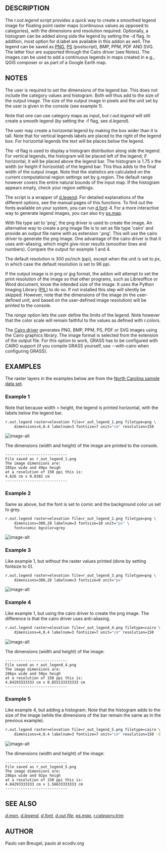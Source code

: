 ## DESCRIPTION

The *r.out.legend* script provides a quick way to create a smoothed
legend image for floating point raster maps (continuous values as
opposed to categories), with the dimensions and resolution required.
Optionally, a histogram can be added along side the legend by setting
the -d flag. In addition, most option for d.label are available in this
addon as well. The legend can be saved as
[PNG](https://grass.osgeo.org/grass-stable/manuals/pngdriver.html),
[PS](https://grass.osgeo.org/grass-stable/manuals/psdriver.html)
(postscript), BMP, PPM, PDF AND SVG. The latter four are supported
through the Cairo driver (see Notes). The images can be used to add a
continuous legends in maps created in e.g., QGIS composer or as part of
a Google Earth map.

## NOTES

The user is required to set the dimensions of the legend bar. This does
not include the category values and histogram. Both will thus add to the
size of the output image. The size of the output image in pixels and the
unit set by the user is given in the console (see example 1).

Note that one can use category maps as input, but *r.out.legend* will
still create a smooth legend (by setting the -f flag, see *d.legend*).

The user may create a horizontal legend by making the box wider than it
is tall. Note that for vertical legends labels are placed to the right
of the legend box. For horizontal legends the text will be places below
the legend.

The -d flag is used to display a histogram distribution along side the
legend. For vertical legends, the histogram will be placed left of the
legend; if horizontal, it will be placed above the legend bar. The
histogram is 1.75 x the width (or height if horizontal) of the legend
bar. This thus adds to the final width of the output image. Note that
the statistics are calculated on the current computational region
settings set by g.region. The default range however covers the entire
natural bounds of the input map. If the histogram appears empty, check
your region settings.

The script is a wrapper of
[d.legend](https://grass.osgeo.org/grass-stable/manuals/d.legend.html).
For detailed explanations of the different options, see the manual pages
of this functions. To find out the fonts available on your system, you
can run
[d.font](https://grass.osgeo.org/grass-stable/manuals/d.font.html)
**-l**. For a more interactive way to generate legend images, you can
also try [ps.map](ps.map).

With file type set to 'png', the png driver is used to create the image.
An alternative way to create a png image file is to set as file type
'cairo' and provide an output file name with as extension '.png'. This
will use the cairo driver to generate the png image. One advantage of
the cairo driver is that it uses anti-aliasing, which might give nicer
results (smoother lines and numbers). Compare the output for example 1
and 4.

The default resolution is 300 px/inch (ppi), except when the unit is set
to *px*, in which case the default resolution is set to 96 ppi.

If the output image is in png or jpg format, the addon will attempt to
set the print resolution of the image so that other programs, such as
Libreoffice or Word document, know the intended size of the image. It
uses the Python Imaging Library
([PIL](http://www.pythonware.com/products/pil/)) to do so. If not
installed this step will silently be skipped. However, note that the
dimensions of the image (in the user-defined unit, and based on the
user-defined image resolution) will be printed to the console.

The *range* option lets the user define the limits of the legend. Note
however that the color scale will remain faithful to the values as
defined with r.colors.

The [Cairo
driver](https://grass.osgeo.org/grass64/manuals/cairodriver.html)
generates PNG, BMP, PPM, PS, PDF or SVG images using the Cairo graphics
library. The image format is selected from the extension of the output
file. For this option to work, GRASS has to be configured with CAIRO
support (if you compile GRASS yourself, use --with-cairo when
configuring GRASS).

## EXAMPLES

The raster layers in the examples below are from the [North Carolina
sample data set](https://grass.osgeo.org/download/data/).

### Example 1

Note that because width \> height, the legend is printed horizontal,
with the labels below the legend bar.

```sh
r.out.legend raster=elevation file=r_out_legend_1.png filetype=png \
    dimensions=4,0.4 labelnum=3 fontsize=7 unit="cm" resolution=150
```

![image-alt](r_out_legend_1.png)

The dimensions (width and height) of the image are printed to the
console.

```text
----------------------------
File saved as r_out_legend_1.png
The image dimensions are:
285px wide and 49px heigh
at a resolution of 150 ppi this is:
4.826 cm x 0.8382 cm
----------------------------
```

### Example 2

Same as above, but the font is set to comic and the background color us
set to grey.

```sh
r.out.legend raster=elevation file=r_out_legend_2.png filetype=png \
    dimensions=300,20 labelnum=3 fontsize=10 unit="px" \
    font=comic bgcolor=grey
```

![image-alt](r_out_legend_2.png)

### Example 3

Like example 1, but without the raster values printed (done by setting
fontsize to 0).

```sh
r.out.legend raster=elevation file=r_out_legend_3.png filetype=png \
    dimensions=300,20 labelnum=3 fontsize=0 unit="px"
```

![image-alt](r_out_legend_3.png)

### Example 4

Like example 1, but using the cairo driver to create the png image. The
difference is that the cairo driver uses anti-aliasing.

```sh
r.out.legend raster=elevation file=r_out_legend_4.png filetype=cairo \
    dimensions=4,0.4 labelnum=3 fontsize=7 unit="cm" resolution=150
```

![image-alt](r_out_legend_4.png)

The dimensions (width and height) of the image:

```text
----------------------------
File saved as r_out_legend_4.png
The image dimensions are:
286px wide and 50px heigh
at a resolution of 150 ppi this is:
4.84293333333 cm x 0.855133333333 cm
----------------------------
```

### Example 5

Like example 4, but adding a histogram. Note that the histogram adds to
the size of the image (while the dimensions of the bar remain the same
as in the previous example).

```sh
r.out.legend raster=elevation file=r_out_legend_5.png filetype=cairo \
    dimensions=4,0.4 labelnum=3 fontsize=7 unit="cm" resolution=150 -d
```

![image-alt](r_out_legend_5.png)

The dimensions (width and height) of the image:

```text
----------------------------
File saved as r_out_legend_5.png
The image dimensions are:
286px wide and 92px heigh
at a resolution of 150 ppi this is:
4.84293333333 cm x 1.56633333333 cm
----------------------------
```

## SEE ALSO

*[d.mon](https://grass.osgeo.org/grass-stable/manuals/d.mon)*,
*[d.legend](https://grass.osgeo.org/grass-stable/manuals/d.legend)*,
*[d.font](https://grass.osgeo.org/grass-stable/manuals/d.font)*,
*[d.out.file](https://grass.osgeo.org/grass-stable/manuals/d.out.file.html)*,
*[ps.map](https://grass.osgeo.org/grass-stable/manuals/ps.map.html)*,
*[r.category.trim](r.category.trim.md)*

## AUTHOR

Paulo van Breugel, paulo at ecodiv.org

